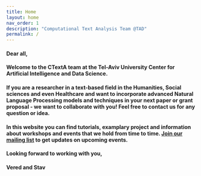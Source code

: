 ```yaml
---
title: Home
layout: home
nav_order: 1
description: "Computational Text Analysis Team @TAD"
permalink: /
---
```

#### Dear all,<br>
#### Welcome to the CTextA team at the Tel-Aviv University Center for Artificial Intelligence and Data Science. <br>
#### If you are a researcher in a text-based field in the Humanities, Social sciences and even Healthcare and want to incorporate advanced Natural Language Processing models and techniques in your next paper or grant proposal - we want to collaborate with you! Feel free to contact us for any question or idea.<br>

#### In this website you can find tutorials, examplary project and information about workshops and events that we hold from time to time. [Join our mailing list] to get updates on upcoming events. <br>

#### Looking forward to working with you,<br>
#### Vered and Stav


[Join our mailing list]: mailto:veredsv@tauex.tau.ac.il?subject=Please%20add%20me%20to%20the%20mailing%20list&body=I%20would%20like%20to%20join%20the%20CTextA%20mailing%20list.%0ABest%2C%0A%5BWRITE_YOUR_NAME%5D

